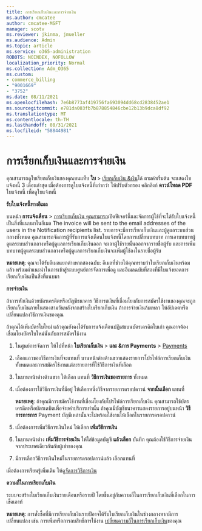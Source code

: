 ```yaml
---
title: การเรียกเก็บเงินและการจ่ายเงิน
ms.author: cmcatee
author: cmcatee-MSFT
manager: scotv
ms.reviewer: jkinma, jmueller
ms.audience: Admin
ms.topic: article
ms.service: o365-administration
ROBOTS: NOINDEX, NOFOLLOW
localization_priority: Normal
ms.collection: Adm_O365
ms.custom:
- commerce_billing
- "9001669"
- "3752"
ms.date: 08/11/2021
ms.openlocfilehash: 7e6b8773af419756fa693094dd68cd2838452ae1
ms.sourcegitcommit: e781da003fb7b878854846cbe12b13b9dca8df92
ms.translationtype: MT
ms.contentlocale: th-TH
ms.lasthandoff: 08/31/2021
ms.locfileid: "58844981"
---
```

# <a name="billing-and-payment"></a>การเรียกเก็บเงินและการจ่ายเงิน

คุณสามารถดูใบเรียกเก็บเงินของคุณบนแท็บ **ใบ**  >  [เรียกเก็บเงิน &เงิน](https://go.microsoft.com/fwlink/p/?linkid=848039)ได้  ตามค่าเริ่มต้น จะแสดงใบแจ้งหนี้ 3 เดือนล่าสุด  เมื่อต้องการดูใบแจ้งหนี้ที่เก่ากว่า ให้ปรับตัวกรอง  คลิกลิงก์ **ดาวน์โหลด PDF** ใบแจ้งหนี้ เพื่อดูใบแจ้งหนี้

**รับใบแจ้งหนี้ทางอีเมล**

บนหน้า **การแจ้งเตือน**  >  [การเรียกเก็บเงิน คุณสามารถ](https://go.microsoft.com/fwlink/p/?linkid=853212)เปิดฟีเจอร์นี้และจัดการผู้ใช้ที่จะได้รับใบแจ้งหนี้เป็นสิ่งที่แนบมาในอีเมล The invoice will be sent to the email addresses of the users in the Notification recipients list. รายการจะมีการเรียกเก็บเงินและผู้ดูแลระบบส่วนกลางทั้งหมด  คุณสามารถจัดการผู้ที่รับการแจ้งเตือนใบแจ้งหนี้โดยการเปลี่ยนบทบาท  การเอาบทบาทผู้ดูแลระบบส่วนกลางหรือผู้ดูแลการเรียกเก็บเงินออก จะเอาผู้ใช้รายนั้นออกจากรายชื่อผู้รับ และการเพิ่มบทบาทผู้ดูแลระบบส่วนกลางหรือผู้ดูแลการเรียกเก็บเงินจะเพิ่มผู้ใช้ลงในรายชื่อผู้รับ

**หมายเหตุ**: คุณจะได้รับอีเมลแยกต่างหากสองฉบับ: อีเมลที่ช่วยให้คุณทราบว่าใบเรียกเก็บเงินพร้อมแล้ว พร้อมคําแนะนําในการเข้าสู่ระบบศูนย์การจัดการเพื่อดู และอีเมลฉบับที่สองที่มีใบแจ้งยอดการเรียกเก็บเงินเป็นสิ่งที่แนบมา

**การจ่ายเงิน**

ถ้าการหักเงินด้วยบัตรเครดิตหรือบัญชีธนาคาร วิธีการชเงินที่เชื่อมโยงกับการสมัครใช้งานของคุณจะถูกเรียกเก็บเงินภายในสองสามวันหลังจากสร้างใบเรียกเก็บเงิน ถ้าการจ่ายเงินล้มเหลว ให้อัปเดตหรือเปลี่ยนแปลงวิธีการเงินของคุณ

ถ้าคุณได้เพิ่มบัตรใบใหม่ แล้วคุณยังคงได้รับการแจ้งเตือนปฏิเสธบนบัตรเครดิตใบเก่า คุณอาจต้องเชื่อมโยงบัตรใบใหม่นั้นกับการสมัครใช้งาน

1. ในศูนย์การจัดการ ให้ไปที่หน้า **ใบเรียกเก็บเงิน**  >  **และ &การ Payments**  >  [Payments](https://go.microsoft.com/fwlink/p/?linkid=2018806)

2. เลือกแถวของวิธีการเงินที่จะแทนที่ บานหน้าต่างด้านขวาแสดงรายการโปรไฟล์การเรียกเก็บเงินทั้งหมดและการสมัครใช้งานแต่ละรายการที่ใช้วิธีการเงินที่เลือก

3. ในบานหน้าต่างด้านขวา ให้เลือก แทนที่ **วิธีการเงินของรายการ** ทั้งหมด

4. เมื่อต้องการใช้วิธีการเงินที่มีอยู่ ให้เลือกหนึ่งวิธีจากรายการดรอปดาวน์ **จากนั้นเลือก** แทนที่

    **หมายเหตุ**: ถ้าคุณมีการสมัครใช้งานที่เชื่อมโยงกับโปรไฟล์การเรียกเก็บเงิน คุณสามารถใช้บัตรเครดิตหรือบัตรเดบิตเพื่อจ่ายค่าบริการเท่านั้น ถ้าคุณมีบัญชีธนาคารแสดงรายการอยู่บนหน้า **วิธีการการการ** Payment บัญชีเหล่านั้นจะไม่พร้อมใช้งานให้เลือกในรายการดรอปดาวน์

5. เมื่อต้องการเพิ่มวิธีการเงินใหม่ ให้เลือก **เพิ่มวิธีการเงิน**

6. ในบานหน้าต่าง **เพิ่มวิธีการจ่ายเงิน** ให้ใส่ข้อมูลบัญชี **แล้วเลือก** บันทึก คุณต้องใช้วิธีการจ่ายเงินจากประเทศเดียวกันกับผู้เช่าของคุณ

7. มีการเลือกวิธีการเงินใหม่ในรายการดรอปดาวน์แล้ว เลือกแทนที่

เมื่อต้องการเรียนรู้เพิ่มเติม ให้ดู[จัดการวิธีการเงิน](https://docs.microsoft.com/microsoft-365/commerce/billing-and-payments/manage-payment-methods)

**ความถี่ในการเรียกเก็บเงิน**

ระบบจะสร้างใบเรียกเก็บเงินรายเดือนหรือรายปี โดยขึ้นอยู่กับความถี่ในการเรียกเก็บเงินที่เลือกในการเช็คเอาท์  

**หมายเหตุ**: การสั่งซื้อที่มีการเรียกเก็บเงินรายปีอาจได้รับใบเรียกเก็บเงินในช่วงกลางหากมีการเปลี่ยนแปลง เช่น การเพิ่มหรือการลบสิทธิ์การใช้งาน [เปลี่ยนความถี่ในการเรียกเก็บเงิน](https://docs.microsoft.com/microsoft-365/commerce/billing-and-payments/change-payment-frequency)ของคุณ
